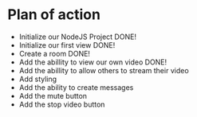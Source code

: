 # Plan of action

- Initialize our NodeJS Project DONE!
- Initialize our first view DONE!
- Create a room DONE!
- Add the abillity to view our own video DONE!
- Add the abillity to allow others to stream their video
- Add styling
- Add the ability to create messages
- Add the mute button
- Add the stop video button
